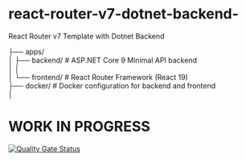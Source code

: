# react-router-v7-dotnet-backend-
React Router v7 Template with Dotnet Backend  

├── apps/  
│   ├── backend/ # ASP.NET Core 9 Minimal API backend  
│   │  
│   └── frontend/  # React Router Framework (React 19)  
├── docker/  # Docker configuration for backend and frontend  
│ 
  
# WORK IN PROGRESS

[![Quality Gate Status](https://sonarcloud.io/api/project_badges/measure?project=nithinp89_react-router-v7-dotnet-backend&metric=alert_status)](https://sonarcloud.io/summary/new_code?id=nithinp89_react-router-v7-dotnet-backend)

